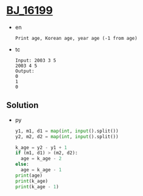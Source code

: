 # [BJ_16199](https://acmicpc.net/problem/16199)

* en

  ```en
  Print age, Korean age, year age (-1 from age)
  ```

* tc

  ```tc
  Input: 2003 3 5
  2003 4 5
  Output:
  0
  1
  0
  ```

## Solution

* py

  ```py
  y1, m1, d1 = map(int, input().split())
  y2, m2, d2 = map(int, input().split())

  k_age = y2 - y1 + 1
  if (m1, d1) > (m2, d2):
    age = k_age - 2
  else:
    age = k_age - 1
  print(age)
  print(k_age)
  print(k_age - 1)
  ```

